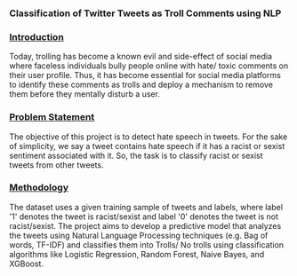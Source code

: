 ### Classification of Twitter Tweets as Troll Comments using NLP

 ### <ins> Introduction
Today, trolling has become a known evil and side-effect of social media where faceless individuals bully people online with hate/ toxic comments on their user profile. Thus, it has become essential for social media platforms to identify these comments as trolls and deploy a mechanism to remove them before they mentally disturb a user. 


 ### <ins> Problem Statement
The objective of this project is to detect hate speech in tweets. For the sake of simplicity, we say a tweet contains hate speech if it has a racist or sexist sentiment associated with it. So, the task is to classify racist or sexist tweets from other tweets.

 ### <ins> Methodology

The dataset uses a given training sample of tweets and labels, where label '1' denotes the tweet is racist/sexist and label '0' denotes the tweet is not racist/sexist. The project aims to develop a predictive model that analyzes the tweets using Natural Language Processing techniques (e.g. Bag of words, TF-IDF) and classifies them into Trolls/ No trolls using classification algorithms like Logistic Regression, Random Forest, Naive Bayes, and XGBoost. 

